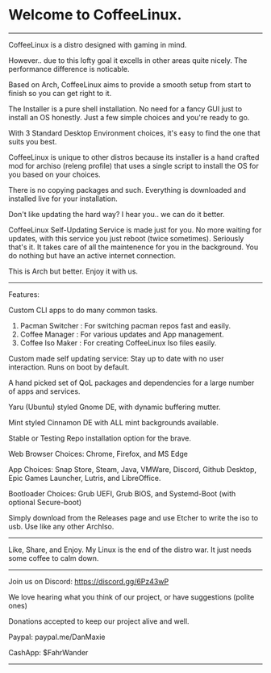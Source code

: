 # Welcome to CoffeeLinux.

-----------------------------------

CoffeeLinux is a distro designed with gaming in mind.

However.. due to this lofty goal it excells in other areas quite nicely.
The performance difference is noticable.

Based on Arch, CoffeeLinux aims to provide a smooth setup from start to finish so you can get right to it.

The Installer is a pure shell installation. No need for a fancy GUI just to install an OS honestly.
  Just a few simple choices and you're ready to go.

With 3 Standard Desktop Environment choices, it's easy to find the one that suits you best.

CoffeeLinux is unique to other distros because its installer is a hand crafted mod for archiso (releng profile) that uses a single script to install the OS for you based on your choices.
 
There is no copying packages and such. Everything is downloaded and installed live for your installation.

Don't like updating the hard way? I hear you.. we can do it better.

CoffeeLinux Self-Updating Service is made just for you.
No more waiting for updates, with this service you just reboot (twice sometimes). 
Seriously that's it. It takes care of all the maintenence for you in the background.
You do nothing but have an active internet connection.

This is Arch but better. Enjoy it with us.

----------------------------------

Features:

Custom CLI apps to do many common tasks.
1. Pacman Switcher : For switching pacman repos fast and easily.
2. Coffee Manager : For various updates and App management.
3. Coffee Iso Maker : For creating CoffeeLinux Iso files easily.

Custom made self updating service: Stay up to date with no user interaction. Runs on boot by default.

A hand picked set of QoL packages and dependencies for a large number of apps and services.

Yaru (Ubuntu) styled Gnome DE, with dynamic buffering mutter.

Mint styled Cinnamon DE with ALL mint backgrounds available.

Stable or Testing Repo installation option for the brave.

Web Browser Choices: Chrome, Firefox, and MS Edge

App Choices: Snap Store, Steam, Java, VMWare, Discord, Github Desktop, Epic Games Launcher, Lutris, and LibreOffice.

Bootloader Choices: Grub UEFI, Grub BIOS, and Systemd-Boot (with optional Secure-boot)

Simply download from the Releases page and use Etcher to write the iso to usb. Use like any other ArchIso.

------------------------------------

Like, Share, and Enjoy. 
My Linux is the end of the distro war. It just needs some coffee to calm down.

------------------------------------

Join us on Discord: https://discord.gg/6Pz43wP

We love hearing what you think of our project, 
or have suggestions (polite ones)

Donations accepted to keep our project alive and well.

Paypal: paypal.me/DanMaxie

CashApp: $FahrWander

------------------------


